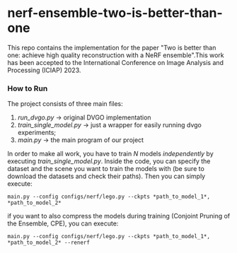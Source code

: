 # nerf-ensemble-two-is-better-than-one

This repo contains the implementation for the paper "Two is better than one: achieve high quality reconstruction with a NeRF ensemble".This work has been accepted to the International Conference on Image Analysis and Processing (ICIAP) 2023. 

### How to Run
The project consists of three main files:
1. *run_dvgo.py*  -> original DVGO implementation
2. *train_single_model.py* -> just a wrapper for easily running dvgo experiments;
3.  *main.py* -> the main program of our project

In order to make all work, you have to train *N* models *independently* by executing *train_single_model.py*. Inside the code, you can specify the dataset and the scene you want to train the models with (be sure to download the datasets and check their paths). 
Then you can simply execute:

    main.py --config configs/nerf/lego.py --ckpts *path_to_model_1*, *path_to_model_2*

if you want to also compress the models during training (Conjoint Pruning of the Ensemble, CPE), you can execute:

    main.py --config configs/nerf/lego.py --ckpts *path_to_model_1*, *path_to_model_2* --renerf
